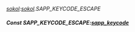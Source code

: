 _[sokol](../../modules/sokol/sokol-module.md):[sokol](../../modules/sokol/sokol-module.md).SAPP\_KEYCODE\_ESCAPE_
##### Const SAPP\_KEYCODE\_ESCAPE:[sapp_keycode](../../modules/sokol/sokol-sapp_keycode.md)
